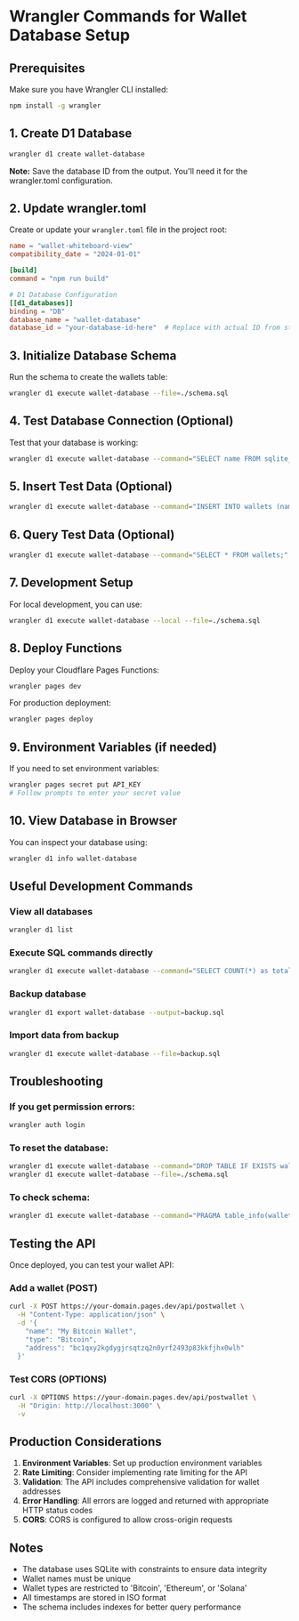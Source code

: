 # Wrangler Commands for Wallet Database Setup

## Prerequisites
Make sure you have Wrangler CLI installed:
```bash
npm install -g wrangler
```

## 1. Create D1 Database
```bash
wrangler d1 create wallet-database
```

**Note:** Save the database ID from the output. You'll need it for the wrangler.toml configuration.

## 2. Update wrangler.toml
Create or update your `wrangler.toml` file in the project root:

```toml
name = "wallet-whiteboard-view"
compatibility_date = "2024-01-01"

[build]
command = "npm run build"

# D1 Database Configuration
[[d1_databases]]
binding = "DB"
database_name = "wallet-database"
database_id = "your-database-id-here"  # Replace with actual ID from step 1
```

## 3. Initialize Database Schema
Run the schema to create the wallets table:
```bash
wrangler d1 execute wallet-database --file=./schema.sql
```

## 4. Test Database Connection (Optional)
Test that your database is working:
```bash
wrangler d1 execute wallet-database --command="SELECT name FROM sqlite_master WHERE type='table';"
```

## 5. Insert Test Data (Optional)
```bash
wrangler d1 execute wallet-database --command="INSERT INTO wallets (name, type, address, inserted_at) VALUES ('Test Wallet', 'Bitcoin', 'bc1qxy2kgdygjrsqtzq2n0yrf2493p83kkfjhx0wlh', datetime('now'));"
```

## 6. Query Test Data (Optional)
```bash
wrangler d1 execute wallet-database --command="SELECT * FROM wallets;"
```

## 7. Development Setup
For local development, you can use:
```bash
wrangler d1 execute wallet-database --local --file=./schema.sql
```

## 8. Deploy Functions
Deploy your Cloudflare Pages Functions:
```bash
wrangler pages dev
```

For production deployment:
```bash
wrangler pages deploy
```

## 9. Environment Variables (if needed)
If you need to set environment variables:
```bash
wrangler pages secret put API_KEY
# Follow prompts to enter your secret value
```

## 10. View Database in Browser
You can inspect your database using:
```bash
wrangler d1 info wallet-database
```

## Useful Development Commands

### View all databases
```bash
wrangler d1 list
```

### Execute SQL commands directly
```bash
wrangler d1 execute wallet-database --command="SELECT COUNT(*) as total_wallets FROM wallets;"
```

### Backup database
```bash
wrangler d1 export wallet-database --output=backup.sql
```

### Import data from backup
```bash
wrangler d1 execute wallet-database --file=backup.sql
```

## Troubleshooting

### If you get permission errors:
```bash
wrangler auth login
```

### To reset the database:
```bash
wrangler d1 execute wallet-database --command="DROP TABLE IF EXISTS wallets;"
wrangler d1 execute wallet-database --file=./schema.sql
```

### To check schema:
```bash
wrangler d1 execute wallet-database --command="PRAGMA table_info(wallets);"
```

## Testing the API

Once deployed, you can test your wallet API:

### Add a wallet (POST)
```bash
curl -X POST https://your-domain.pages.dev/api/postwallet \
  -H "Content-Type: application/json" \
  -d '{
    "name": "My Bitcoin Wallet",
    "type": "Bitcoin",
    "address": "bc1qxy2kgdygjrsqtzq2n0yrf2493p83kkfjhx0wlh"
  }'
```

### Test CORS (OPTIONS)
```bash
curl -X OPTIONS https://your-domain.pages.dev/api/postwallet \
  -H "Origin: http://localhost:3000" \
  -v
```

## Production Considerations

1. **Environment Variables**: Set up production environment variables
2. **Rate Limiting**: Consider implementing rate limiting for the API
3. **Validation**: The API includes comprehensive validation for wallet addresses
4. **Error Handling**: All errors are logged and returned with appropriate HTTP status codes
5. **CORS**: CORS is configured to allow cross-origin requests

## Notes

- The database uses SQLite with constraints to ensure data integrity
- Wallet names must be unique
- Wallet types are restricted to 'Bitcoin', 'Ethereum', or 'Solana'
- All timestamps are stored in ISO format
- The schema includes indexes for better query performance 